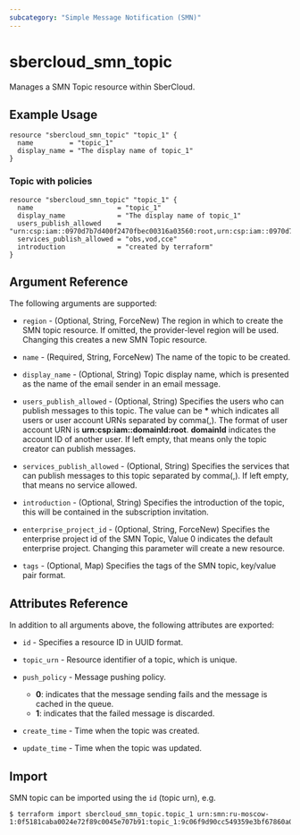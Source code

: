 ```yaml
---
subcategory: "Simple Message Notification (SMN)"
---
```


# sbercloud\_smn\_topic

Manages a SMN Topic resource within SberCloud.

## Example Usage

```hcl
resource "sbercloud_smn_topic" "topic_1" {
  name         = "topic_1"
  display_name = "The display name of topic_1"
}
```

### Topic with policies

```hcl
resource "sbercloud_smn_topic" "topic_1" {
  name                     = "topic_1"
  display_name             = "The display name of topic_1"
  users_publish_allowed    = "urn:csp:iam::0970d7b7d400f2470fbec00316a03560:root,urn:csp:iam::0970d7b7d400f2470fbec00316a03561:root"
  services_publish_allowed = "obs,vod,cce"
  introduction             = "created by terraform"
}
```

## Argument Reference

The following arguments are supported:

* `region` - (Optional, String, ForceNew) The region in which to create the SMN topic resource. If omitted, the provider-level region will be used. Changing this creates a new SMN Topic resource.

* `name` - (Required, String, ForceNew) The name of the topic to be created.

* `display_name` - (Optional, String) Topic display name, which is presented as the
    name of the email sender in an email message.

* `users_publish_allowed` - (Optional, String) Specifies the users who can publish messages to this topic.
  The value can be **\*** which indicates all users or user account URNs separated by comma(,). The format of
  user account URN is **urn:csp:iam::domainId:root**. **domainId** indicates the account ID of another user.
  If left empty, that means only the topic creator can publish messages.

* `services_publish_allowed` - (Optional, String) Specifies the services that can publish messages to this topic
  separated by comma(,). If left empty, that means no service allowed.

* `introduction` - (Optional, String) Specifies the introduction of the topic,
  this will be contained in the subscription invitation.

* `enterprise_project_id` - (Optional, String, ForceNew) Specifies the enterprise project id of the SMN Topic, Value 0
  indicates the default enterprise project. Changing this parameter will create a new resource.

* `tags` - (Optional, Map) Specifies the tags of the SMN topic, key/value pair format.

## Attributes Reference

In addition to all arguments above, the following attributes are exported:

* `id` - Specifies a resource ID in UUID format.

* `topic_urn` - Resource identifier of a topic, which is unique.

* `push_policy` - Message pushing policy.
    + **0**: indicates that the message sending fails and the message is cached in the queue.
    + **1**: indicates that the failed message is discarded.

* `create_time` - Time when the topic was created.

* `update_time` - Time when the topic was updated.

## Import

SMN topic can be imported using the `id` (topic urn), e.g.

```
$ terraform import sbercloud_smn_topic.topic_1 urn:smn:ru-moscow-1:0f5181caba0024e72f89c0045e707b91:topic_1:9c06f9d90cc549359e3bf67860a0736a
```
